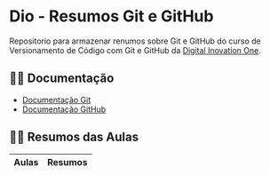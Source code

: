 # Dio - Resumos Git e GitHub

Repositorio para armazenar renumos sobre Git e GitHub do curso de Versionamento de Código com Git e GitHub da [Digital Inovation One](https://www.dio.me/).

## 🐱‍👤 Documentação
- [Documentação Git](http://git-scm.com/doc)
- [Documentação GitHub](https://docs.github.com/)

## 🐱‍🚀 Resumos das Aulas

| Aulas | Resumos |
| ----- | ------- |